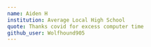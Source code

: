 ```yaml
---
name: Aiden H
institution: Average Local High School
quote: Thanks covid for excess computer time
github_user: Wolfhound905
---
```

